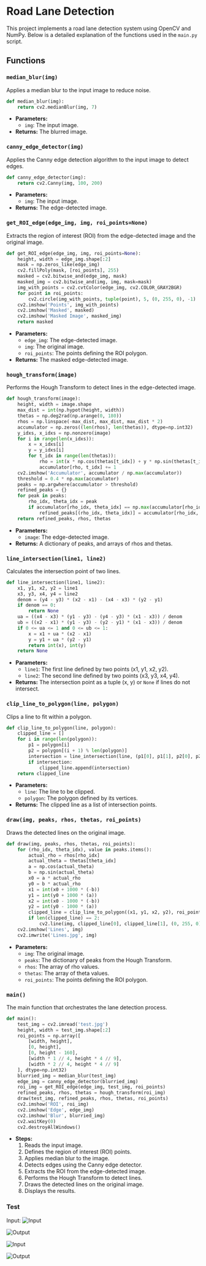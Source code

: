 # Road Lane Detection

This project implements a road lane detection system using OpenCV and NumPy. Below is a detailed explanation of the functions used in the `main.py` script.

## Functions

### `median_blur(img)`
Applies a median blur to the input image to reduce noise.

```python
def median_blur(img):
    return cv2.medianBlur(img, 7)
```

- **Parameters:**
    - `img`: The input image.
- **Returns:** The blurred image.

### `canny_edge_detector(img)`
Applies the Canny edge detection algorithm to the input image to detect edges.

```python
def canny_edge_detector(img):
    return cv2.Canny(img, 100, 200)
```

- **Parameters:**
    - `img`: The input image.
- **Returns:** The edge-detected image.

### `get_ROI_edge(edge_img, img, roi_points=None)`
Extracts the region of interest (ROI) from the edge-detected image and the original image.

```python
def get_ROI_edge(edge_img, img, roi_points=None):
    height, width = edge_img.shape[:2]
    mask = np.zeros_like(edge_img)
    cv2.fillPoly(mask, [roi_points], 255)
    masked = cv2.bitwise_and(edge_img, mask)
    masked_img = cv2.bitwise_and(img, img, mask=mask)
    img_with_points = cv2.cvtColor(edge_img, cv2.COLOR_GRAY2BGR)
    for point in roi_points:
        cv2.circle(img_with_points, tuple(point), 5, (0, 255, 0), -1)
    cv2.imshow('Points', img_with_points)
    cv2.imshow('Masked', masked)
    cv2.imshow('Masked Image', masked_img)
    return masked
```

- **Parameters:**
    - `edge_img`: The edge-detected image.
    - `img`: The original image.
    - `roi_points`: The points defining the ROI polygon.
- **Returns:** The masked edge-detected image.

### `hough_transform(image)`
Performs the Hough Transform to detect lines in the edge-detected image.

```python
def hough_transform(image):
    height, width = image.shape
    max_dist = int(np.hypot(height, width))
    thetas = np.deg2rad(np.arange(0, 180))
    rhos = np.linspace(-max_dist, max_dist, max_dist * 2)
    accumulator = np.zeros((len(rhos), len(thetas)), dtype=np.int32)
    y_idxs, x_idxs = np.nonzero(image)
    for i in range(len(x_idxs)):
        x = x_idxs[i]
        y = y_idxs[i]
        for t_idx in range(len(thetas)):
            rho = int(x * np.cos(thetas[t_idx]) + y * np.sin(thetas[t_idx]) + max_dist)
            accumulator[rho, t_idx] += 1
    cv2.imshow('Accumulator', accumulator / np.max(accumulator))
    threshold = 0.4 * np.max(accumulator)
    peaks = np.argwhere(accumulator > threshold)
    refined_peaks = {}
    for peak in peaks:
        rho_idx, theta_idx = peak
        if accumulator[rho_idx, theta_idx] == np.max(accumulator[rho_idx-1:rho_idx+2, theta_idx-1:theta_idx+2]):
            refined_peaks[(rho_idx, theta_idx)] = accumulator[rho_idx, theta_idx]
    return refined_peaks, rhos, thetas
```

- **Parameters:**
    - `image`: The edge-detected image.
- **Returns:** A dictionary of peaks, and arrays of rhos and thetas.

### `line_intersection(line1, line2)`
Calculates the intersection point of two lines.

```python
def line_intersection(line1, line2):
    x1, y1, x2, y2 = line1
    x3, y3, x4, y4 = line2
    denom = (y4 - y3) * (x2 - x1) - (x4 - x3) * (y2 - y1)
    if denom == 0:
        return None
    ua = ((x4 - x3) * (y1 - y3) - (y4 - y3) * (x1 - x3)) / denom
    ub = ((x2 - x1) * (y1 - y3) - (y2 - y1) * (x1 - x3)) / denom
    if 0 <= ua <= 1 and 0 <= ub <= 1:
        x = x1 + ua * (x2 - x1)
        y = y1 + ua * (y2 - y1)
        return int(x), int(y)
    return None
```

- **Parameters:**
    - `line1`: The first line defined by two points (x1, y1, x2, y2).
    - `line2`: The second line defined by two points (x3, y3, x4, y4).
- **Returns:** The intersection point as a tuple (x, y) or `None` if lines do not intersect.

### `clip_line_to_polygon(line, polygon)`
Clips a line to fit within a polygon.

```python
def clip_line_to_polygon(line, polygon):
    clipped_line = []
    for i in range(len(polygon)):
        p1 = polygon[i]
        p2 = polygon[(i + 1) % len(polygon)]
        intersection = line_intersection(line, (p1[0], p1[1], p2[0], p2[1]))
        if intersection:
            clipped_line.append(intersection)
    return clipped_line
```

- **Parameters:**
    - `line`: The line to be clipped.
    - `polygon`: The polygon defined by its vertices.
- **Returns:** The clipped line as a list of intersection points.

### `draw(img, peaks, rhos, thetas, roi_points)`
Draws the detected lines on the original image.

```python
def draw(img, peaks, rhos, thetas, roi_points):
    for (rho_idx, theta_idx), value in peaks.items():
        actual_rho = rhos[rho_idx]
        actual_theta = thetas[theta_idx]
        a = np.cos(actual_theta)
        b = np.sin(actual_theta)
        x0 = a * actual_rho
        y0 = b * actual_rho
        x1 = int(x0 + 1000 * (-b))
        y1 = int(y0 + 1000 * (a))
        x2 = int(x0 - 1000 * (-b))
        y2 = int(y0 - 1000 * (a))
        clipped_line = clip_line_to_polygon((x1, y1, x2, y2), roi_points)
        if len(clipped_line) == 2:
            cv2.line(img, clipped_line[0], clipped_line[1], (0, 255, 0), 2)
    cv2.imshow('Lines', img)
    cv2.imwrite('Lines.jpg', img)
```

- **Parameters:**
    - `img`: The original image.
    - `peaks`: The dictionary of peaks from the Hough Transform.
    - `rhos`: The array of rho values.
    - `thetas`: The array of theta values.
    - `roi_points`: The points defining the ROI polygon.

### `main()`
The main function that orchestrates the lane detection process.

```python
def main():
    test_img = cv2.imread('test.jpg')
    height, width = test_img.shape[:2]
    roi_points = np.array([
        [width, height],
        [0, height],
        [0, height - 160],
        [width * 1 // 4, height * 4 // 9],
        [width * 2 // 4, height * 4 // 9]
    ], dtype=np.int32)
    blurried_img = median_blur(test_img)
    edge_img = canny_edge_detector(blurried_img)
    roi_img = get_ROI_edge(edge_img, test_img, roi_points)
    refined_peaks, rhos, thetas = hough_transform(roi_img)
    draw(test_img, refined_peaks, rhos, thetas, roi_points)
    cv2.imshow('ROI', roi_img)
    cv2.imshow('Edge', edge_img)
    cv2.imshow('Blur', blurried_img)
    cv2.waitKey(0)
    cv2.destroyAllWindows()
```

- **Steps:**
    1. Reads the input image.
    2. Defines the region of interest (ROI) points.
    3. Applies median blur to the image.
    4. Detects edges using the Canny edge detector.
    5. Extracts the ROI from the edge-detected image.
    6. Performs the Hough Transform to detect lines.
    7. Draws the detected lines on the original image.
    8. Displays the results.
### Test 
Input:
![Input](test.jpg)

![Output](Lines.jpg)

![Input](3.jpg)

![Output](Lines2.jpg)
